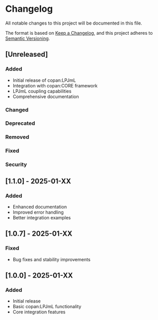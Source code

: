 # Changelog

All notable changes to this project will be documented in this file.

The format is based on [Keep a Changelog](https://keepachangelog.com/en/1.0.0/),
and this project adheres to [Semantic Versioning](https://semver.org/spec/v2.0.0.html).

## [Unreleased]

### Added
- Initial release of copan:LPJmL
- Integration with copan:CORE framework
- LPJmL coupling capabilities
- Comprehensive documentation

### Changed

### Deprecated

### Removed

### Fixed

### Security

## [1.1.0] - 2025-01-XX

### Added
- Enhanced documentation
- Improved error handling
- Better integration examples

## [1.0.7] - 2025-01-XX

### Fixed
- Bug fixes and stability improvements

## [1.0.0] - 2025-01-XX

### Added
- Initial release
- Basic copan:LPJmL functionality
- Core integration features
